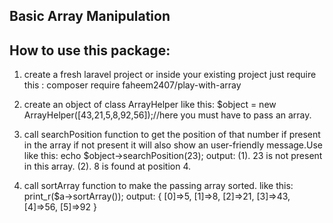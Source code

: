 Basic Array Manipulation
-------------------------

How to use this package:
-----------------------
1. create a fresh laravel project or inside your existing project just require this : composer require faheem2407/play-with-array
2. create an object of class ArrayHelper like this: $object = new ArrayHelper([43,21,5,8,92,56]);//here you must have to pass an array. 
3. call searchPosition function to get the position of that number if present in the array if not present it will also
   show an user-friendly message.Use like this: echo $object->searchPosition(23);
    output:
         (1). 23 is not present in this array.
         (2). 8 is found at position 4.
   
5. call sortArray function to make the passing array sorted. like this: print_r($a->sortArray());
    output: { [0]=>5, [1]=>8, [2]=>21, [3]=>43, [4]=>56, [5]=>92 }
    

